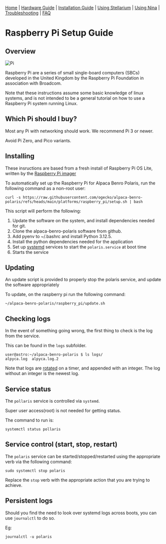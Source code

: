 [Home](../README.md) | [Hardware Guide](./hardware.md) | [Installation Guide](./installation.md) | [Using Stellarium](./stellarium.md) | [Using Nina](./nina.md) | [Troubleshooting](./troubleshooting.md) | [FAQ](./faq.md)

# Raspberry Pi Setup Guide

## Overview

![Pi](https://assets.raspberrypi.com/static/raspberry-pi-4-labelled@2x-1c8c2d74ade597b9c9c7e9e2fff16dd4.png)

Raspberry Pi are a series of small single-board computers (SBCs) developed in the United Kingdom by the Raspberry Pi Foundation in association with Broadcom.

Note that these instructions assume some basic knowledge of linux systems, and is not intended to be a general tutorial on how to use a Raspberry Pi system running Linux.

## Which Pi should I buy?

Most any Pi with networking should work. We recommend Pi 3 or newer. 

Avoid Pi Zero, and Pico variants.

## Installing
These insructions are based from a fresh install of Raspberry Pi OS Lite, written by the [Raspberry Pi imager](https://www.raspberrypi.com/software/)

To automatically set up the Raspberry Pi for Alpaca Benro Polaris, run the following command as a non-root user:

```
curl -s https://raw.githubusercontent.com/ogecko/alpaca-benro-polaris/refs/heads/main/platforms/raspberry_pi/setup.sh | bash
```

This script will perform the following:

1. Update the software on the system, and install dependencies needed for git.
2. Clone the alpaca-benro-polaris software from github.
3. Add pyenv to ~/.bashrc and install Python 3.12.5.
4. Install the python dependencies needed for the application
5. Set up [systemd](https://en.wikipedia.org/wiki/Systemd) services to start the `polaris.service` at boot time
6. Starts the service

## Updating

An update script is provided to properly stop the polaris service, and update the software appropriately

To update, on the raspberry pi run the following command:
```
~/alpaca-benro-polaris/raspberry_pi/update.sh
```

## Checking logs

In the event of something going wrong, the first thing to check is the log from the service.

This can be found in the `logs` subfolder.

```
user@astro:~/alpaca-benro-polaris $ ls logs/
alpyca.log  alpyca.log.2
```

Note that logs are [rotated](https://en.wikipedia.org/wiki/Log_rotation) on a timer, and appended with an integer. The log without an integer is the newest log.

## Service status

The `pollaris` service is controlled via `systemd`. 

Super user access(root) is not needed for getting status.

The command to run is:

`systemctl status pollaris`

## Service control (start, stop, restart)

The `polaris` service can be started/stopped/restarted using the appropriate verb via the following command:

`sudo systemctl stop polaris`

Replace the `stop` verb with the appropriate action that you are trying to achieve.

## Persistent logs

Should you find the need to look over systemd logs across boots, you can use `journalctl` to do so.

Eg:

`journalctl -u polaris`

